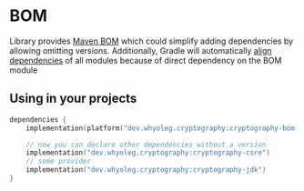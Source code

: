 # BOM

Library provides [Maven BOM](https://docs.gradle.org/current/userguide/platforms.html#sub:bom_import)
which could simplify adding dependencies by allowing omitting versions.
Additionally, Gradle will
automatically [align dependencies](https://docs.gradle.org/current/userguide/dependency_version_alignment.html#aligning_versions_natively_with_gradle)
of all modules because of direct dependency on the BOM module

## Using in your projects

```kotlin
dependencies {
    implementation(platform("dev.whyoleg.cryptography:cryptography-bom:0.1.0"))

    // now you can declare other dependencies without a version 
    implementation("dev.whyoleg.cryptography:cryptography-core")
    // some provider
    implementation("dev.whyoleg.cryptography:cryptography-jdk")
}
```
